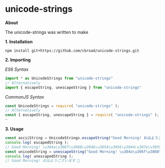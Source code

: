# unicode-strings

**About**

The unicode-strings was written to make 


**1. Installation**
```shell
npm install git+https://github.com/cbroad/unicode-strings.git
```

**2. Importing**

*ES6 Syntax*
```javascript
import * as UnicodeStrings from "unicode-strings"
// Alternatively
import { escapeString, unescapeString } from "unicode-strings"
```

*CommonJS Syntax*

```javascript
const UnicodeStrings = require( "unicode-strings" );
// Alternatively
const { escapeString, unescapeString } = require( "unicode-strings" );
~                               
```

**3. Usage**
```JavaScript
const asciiString = UnicodeStrings.escapeString("Good Morning! おはようございます 🐡");
console.log( escapedString );
// Good Morning! \u304a\u306f\u3088\u3046\u3054\u3056\u3044\u307e\u3059 \ud83d\udc21
const unicodeString = unescapeString("Good Morning! \u304a\u306f\u3088\u3046\u3054\u3056\u3044\u307e\u3059 \ud83d\udc21");
console.log( unescapedString );
// Good Morning! おはようございます 🐡
```